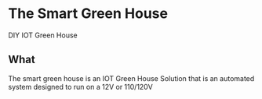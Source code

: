 # The Smart Green House
DIY IOT Green House

## What
The smart green house is an IOT Green House Solution that is an automated system designed to run on a 12V or 110/120V
